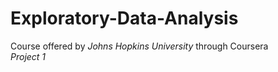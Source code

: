 # Exploratory-Data-Analysis
Course offered by *Johns Hopkins University* through Coursera    
*Project 1*